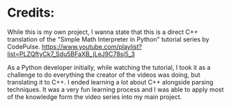 # Credits:

While this is my own project, I wanna state that this is a direct C++ translation of the "Simple Math Interpreter in Python" tutorial series by CodePulse.
https://www.youtube.com/playlist?list=PLZQftyCk7_Sdu5BFaXB_jLeJ9C78si5_3

As a Python developer initially, while watching the tutorial, I took it as a challenge to do everything the creator of the videos was doing, but translating it to C++. I ended learning a lot about C++ alongside parsing techniques. It was a very fun learning process and I was able to apply most of the knowledge form the video series into my main project.